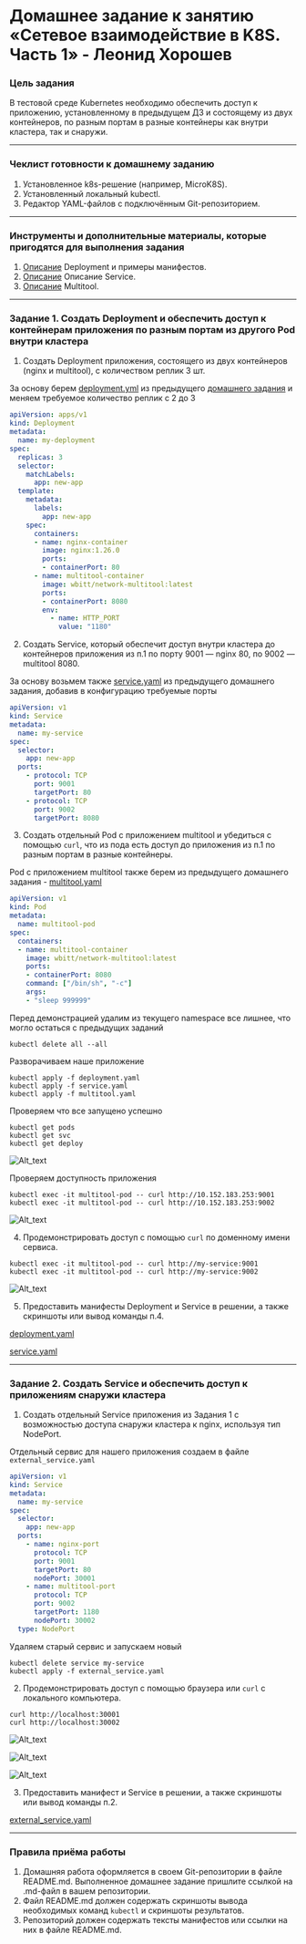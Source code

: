 # Домашнее задание к занятию «Сетевое взаимодействие в K8S. Часть 1» - Леонид Хорошев

### Цель задания

В тестовой среде Kubernetes необходимо обеспечить доступ к приложению, установленному в предыдущем ДЗ и состоящему из двух контейнеров, по разным портам в разные контейнеры как внутри кластера, так и снаружи.

------

### Чеклист готовности к домашнему заданию

1. Установленное k8s-решение (например, MicroK8S).
2. Установленный локальный kubectl.
3. Редактор YAML-файлов с подключённым Git-репозиторием.

------

### Инструменты и дополнительные материалы, которые пригодятся для выполнения задания

1. [Описание](https://kubernetes.io/docs/concepts/workloads/controllers/deployment/) Deployment и примеры манифестов.
2. [Описание](https://kubernetes.io/docs/concepts/services-networking/service/) Описание Service.
3. [Описание](https://github.com/wbitt/Network-MultiTool) Multitool.

------

### Задание 1. Создать Deployment и обеспечить доступ к контейнерам приложения по разным портам из другого Pod внутри кластера

1. Создать Deployment приложения, состоящего из двух контейнеров (nginx и multitool), с количеством реплик 3 шт.

За основу берем [deployment.yml](https://github.com/LeonidKhoroshev/kuber-homeworks/blob/hw-03v2/1.3/files/deployment.yaml) из предыдущего [домашнего задания](https://github.com/LeonidKhoroshev/kuber-homeworks/blob/main/1.3/1.3.md) и меняем требуемое количество реплик с 2 до 3

```yml
apiVersion: apps/v1
kind: Deployment
metadata:
  name: my-deployment
spec:
  replicas: 3
  selector:
    matchLabels:
      app: new-app
  template:
    metadata:
      labels:
        app: new-app
    spec:
      containers:
      - name: nginx-container
        image: nginx:1.26.0
        ports:
        - containerPort: 80
      - name: multitool-container
        image: wbitt/network-multitool:latest
        ports:
        - containerPort: 8080
        env:
          - name: HTTP_PORT
            value: "1180"
```

2. Создать Service, который обеспечит доступ внутри кластера до контейнеров приложения из п.1 по порту 9001 — nginx 80, по 9002 — multitool 8080.

За основу возьмем также [service.yaml](https://github.com/LeonidKhoroshev/kuber-homeworks/blob/hw-03v2/1.3/files/service.yaml) из предыдущего домашнего задания, добавив в конфигурацию требуемые порты
```yml
apiVersion: v1
kind: Service
metadata:
  name: my-service
spec:
  selector:
    app: new-app
  ports:
    - protocol: TCP
      port: 9001
      targetPort: 80
    - protocol: TCP
      port: 9002
      targetPort: 8080
```

3. Создать отдельный Pod с приложением multitool и убедиться с помощью `curl`, что из пода есть доступ до приложения из п.1 по разным портам в разные контейнеры.

Pod с приложением multitool также берем из предыдущего домашнего задания - [multitool.yaml](https://github.com/LeonidKhoroshev/kuber-homeworks/blob/hw-03v2/1.3/files/multitool.yaml)

```yml
apiVersion: v1
kind: Pod
metadata:
  name: multitool-pod
spec:
  containers:
  - name: multitool-container
    image: wbitt/network-multitool:latest
    ports:
    - containerPort: 8080
    command: ["/bin/sh", "-c"]
    args:
    - "sleep 999999"
```

Перед демонстрацией удалим из текущего namespace все лишнее, что могло остаться с предыдущих заданий
```
kubectl delete all --all
```

Разворачиваем наше приложение
```
kubectl apply -f deployment.yaml
kubectl apply -f service.yaml
kubectl apply -f multitool.yaml
```
Проверяем что все запущено успешно
```
kubectl get pods
kubectl get svc
kubectl get deploy
```

![Alt_text](https://github.com/LeonidKhoroshev/kuber-homeworks/blob/main/1.4/screenshots/k8s3.png)

Проверяем доступность приложения
```
kubectl exec -it multitool-pod -- curl http://10.152.183.253:9001
kubectl exec -it multitool-pod -- curl http://10.152.183.253:9002
```

![Alt_text](https://github.com/LeonidKhoroshev/kuber-homeworks/blob/main/1.4/screenshots/k8s2.png)

4. Продемонстрировать доступ с помощью `curl` по доменному имени сервиса.

```
kubectl exec -it multitool-pod -- curl http://my-service:9001
kubectl exec -it multitool-pod -- curl http://my-service:9002
```

![Alt_text](https://github.com/LeonidKhoroshev/kuber-homeworks/blob/main/1.4/screenshots/k8s4.png)

5. Предоставить манифесты Deployment и Service в решении, а также скриншоты или вывод команды п.4.

[deployment.yaml](https://github.com/LeonidKhoroshev/kuber-homeworks/blob/hw-04/deployment.yaml)

[service.yaml](https://github.com/LeonidKhoroshev/kuber-homeworks/blob/hw-04/service.yaml)

------

### Задание 2. Создать Service и обеспечить доступ к приложениям снаружи кластера

1. Создать отдельный Service приложения из Задания 1 с возможностью доступа снаружи кластера к nginx, используя тип NodePort.

Отдельный сервис для нашего приложения создаем в файле `external_service.yaml`
```yml
apiVersion: v1
kind: Service
metadata:
  name: my-service
spec:
  selector:
    app: new-app
  ports:
    - name: nginx-port
      protocol: TCP
      port: 9001
      targetPort: 80
      nodePort: 30001
    - name: multitool-port
      protocol: TCP
      port: 9002
      targetPort: 1180
      nodePort: 30002
  type: NodePort
```

Удаляем старый сервис и запускаем новый
```
kubectl delete service my-service
kubectl apply -f external_service.yaml
```

2. Продемонстрировать доступ с помощью браузера или `curl` с локального компьютера.
```
curl http://localhost:30001
curl http://localhost:30002
```

![Alt_text](https://github.com/LeonidKhoroshev/kuber-homeworks/blob/main/1.4/screenshots/k8s5.png)

![Alt_text](https://github.com/LeonidKhoroshev/kuber-homeworks/blob/main/1.4/screenshots/k8s6.png)

![Alt_text](https://github.com/LeonidKhoroshev/kuber-homeworks/blob/main/1.4/screenshots/k8s7.png)

3. Предоставить манифест и Service в решении, а также скриншоты или вывод команды п.2.

[external_service.yaml](https://github.com/LeonidKhoroshev/kuber-homeworks/blob/hw-04/service.yaml)



------

### Правила приёма работы

1. Домашняя работа оформляется в своем Git-репозитории в файле README.md. Выполненное домашнее задание пришлите ссылкой на .md-файл в вашем репозитории.
2. Файл README.md должен содержать скриншоты вывода необходимых команд `kubectl` и скриншоты результатов.
3. Репозиторий должен содержать тексты манифестов или ссылки на них в файле README.md.

